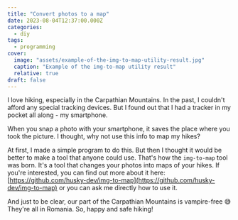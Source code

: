 ```yaml
---
title: "Convert photos to a map"
date: 2023-08-04T12:37:00.000Z
categories:
  - diy
tags:
  - programming
cover:
  image: "assets/example-of-the-img-to-map-utility-result.jpg"
  caption: "Example of the img-to-map utility result"
  relative: true
draft: false
---
```


I love hiking, especially in the Carpathian Mountains. In the past, I couldn't afford any special tracking devices. But I found out that I had a tracker in my pocket all along - my smartphone.

When you snap a photo with your smartphone, it saves the place where you took the picture. I thought, why not use this info to map my hikes?

At first, I made a simple program to do this. But then I thought it would be better to make a tool that anyone could use. That's how the `img-to-map` tool was born. It's a tool that changes your photos into maps of your hikes. If you're interested, you can find out more about it here: [https://github.com/husky-dev/img-to-map](https://github.com/husky-dev/img-to-map) or you can ask me directly how to use it.

And just to be clear, our part of the Carpathian Mountains is vampire-free 😅 They're all in Romania. So, happy and safe hiking!
